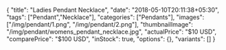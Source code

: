 {
    "title": "Ladies Pendant Necklace",
    "date": "2018-05-10T20:11:38+05:30",
    "tags": ["Pendant","Necklace"],
    "categories": ["Pendants"],
    "images": ["/img/pendant/1.png", "/img/pendant/2.png"],
    "thumbnailImage": "/img/pendant/womens_pendant_necklace.jpg",
    "actualPrice": "$10 USD",
    "comparePrice": "$100 USD",
    "inStock": true,
    "options": {},
    "variants": []
}
